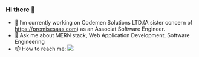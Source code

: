 ### Hi there 👋

- 🔭 I’m currently working on Codemen Solutions LTD.(A sister concern of https://premisesaas.com) as an Associat Software Engineer.
- 💬 Ask me about MERN stack, Web Application Development, Software Engineering
- 📫 How to reach me: <a href='https://www.linkedin.com/in/zafor-khalid' style="margin:0">
<img src="https://img.shields.io/badge/LinkedIn-0077B5?style=for-the-badge&logo=linkedin&logoColor=white"> </img>
</a>




